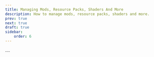 ```yaml
---
title: Managing Mods, Resource Packs, Shaders And More
description: How to manage mods, resource packs, shaders and more.
prev: true
next: true
draft: true
sidebar:
    order: 6
---
```


....